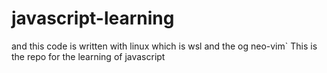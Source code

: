 # javascript-learning
and this code is written with linux which is wsl and the og neo-vim`
This is the repo for the learning of javascript
